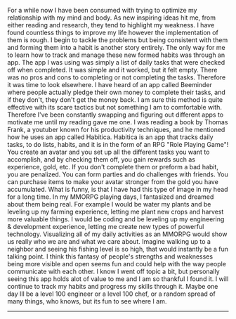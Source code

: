 <!-- ---
layout: post
title:  "Habits"
date:   2018-07-22
desc: "Habits"
keywords: "Blog"
categories: [Blog]
tags: [Blog]
icon: icon-html
--- -->


For a while now I have been consumed with trying to optimize my relationship with my mind and body.  As new inspiring ideas hit me, from either reading and research, they tend to highlight my weakness.  I have found countless things to improve my life however the implementation of them is rough.  I begin to tackle the problems but being consistent with them and forming them into a habit is another story entirely. The only way for me to learn how to track and manage these new formed habits was through an app.  The app I was using was simply a list of daily tasks that were checked off when completed.  It was simple and it worked, but it felt empty.  There was no pros and cons to completing or not completing the tasks.  Therefore it was time to look elsewhere.  I have heard of an app called Beeminder where people actually pledge their own money to complete their tasks, and if they don't, they don't get the money back.  I am sure this method is quite effective with its scare tactics but not something I am to comfortable with.  Therefore I've been constantly swapping and figuring out different apps to motivate me until my reading gave me one.  I was reading a book by Thomas Frank, a youtuber known for his productivity techniques, and he mentioned how he uses an app called Habitica.  Habitica is an app that tracks daily tasks, to do lists, habits, and it is in the form of an RPG "Role Playing Game"!  You create an avatar and you set up all the different tasks you want to accomplish, and by checking them off, you gain rewards such as experience, gold, etc.  If you don't complete them or preform a bad habit, you are penalized.  You can form parties and do challenges with friends.  You can purchase items to make your avatar stronger from the gold you have accumulated.  What is funny, is that I have had this type of image in my head for a long time.  In my MMORPG playing days, I fantasized and dreamed about them being real.  For example I would be water my plants and be leveling up my farming experience, letting me plant new crops and harvest more valuable things.  I would be coding and be leveling up my engineering & development experience, letting me create new types of powerful technology.  Visualizing all of my daily activities as an MMORPG would show us really who we are and what we care about.  Imagine walking up to a neighbor and seeing his fishing level is so high, that would instantly be a fun talking point.  I think this fantasy of people's strengths and weaknesses being more visible and open seems fun and could help with the way people communicate with each other.  I know I went off topic a bit, but personally seeing this app holds alot of value to me and I am so thankful I found it.  I will continue to track my habits and progress my skills through it.  Maybe one day Ill be a level 100 engineer or a level 100 chef, or a random spread of many things, who knows, but its fun to see where I am.

---

